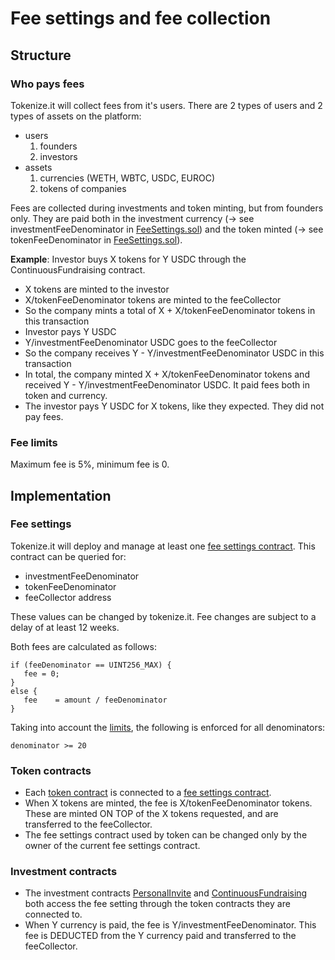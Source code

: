 # Fee settings and fee collection

## Structure

### Who pays fees

Tokenize.it will collect fees from it's users. There are 2 types of users and 2 types of assets on the platform:

- users
  1.  founders
  2.  investors
- assets
  1.  currencies (WETH, WBTC, USDC, EUROC)
  2.  tokens of companies

Fees are collected during investments and token minting, but from founders only. They are paid both in the investment currency (-> see investmentFeeDenominator in [FeeSettings.sol](../contracts/FeeSettings.sol)) and the token minted (-> see tokenFeeDenominator in [FeeSettings.sol](../contracts/FeeSettings.sol)).

**Example**:
Investor buys X tokens for Y USDC through the ContinuousFundraising contract.

- X tokens are minted to the investor
- X/tokenFeeDenominator tokens are minted to the feeCollector
- So the company mints a total of X + X/tokenFeeDenominator tokens in this transaction
- Investor pays Y USDC
- Y/investmentFeeDenominator USDC goes to the feeCollector
- So the company receives Y - Y/investmentFeeDenominator USDC in this transaction
- In total, the company minted X + X/tokenFeeDenominator tokens and received Y - Y/investmentFeeDenominator USDC. It paid fees both in token and currency.
- The investor pays Y USDC for X tokens, like they expected. They did not pay fees.

### Fee limits

Maximum fee is 5%, minimum fee is 0.

## Implementation

### Fee settings

Tokenize.it will deploy and manage at least one [fee settings contract](../contracts/FeeSettings.sol). This contract can be queried for:

- investmentFeeDenominator
- tokenFeeDenominator
- feeCollector address

These values can be changed by tokenize.it. Fee changes are subject to a delay of at least 12 weeks.

Both fees are calculated as follows:

```solidity
if (feeDenominator == UINT256_MAX) {
   fee = 0;
}
else {
   fee    = amount / feeDenominator
}
```

Taking into account the [limits](#fee-limits), the following is enforced for all denominators:

```solidity
denominator >= 20
```

### Token contracts

- Each [token contract](../contracts/Token.sol) is connected to a [fee settings contract](../contracts/FeeSettings.sol).
- When X tokens are minted, the fee is X/tokenFeeDenominator tokens. These are minted ON TOP of the X tokens requested, and are transferred to the feeCollector.
- The fee settings contract used by token can be changed only by the owner of the current fee settings contract.

### Investment contracts

- The investment contracts [PersonalInvite](../contracts/PersonalInvite.sol) and [ContinuousFundraising](../contracts/ContinuousFundraising.sol) both access the fee setting through the token contracts they are connected to.
- When Y currency is paid, the fee is Y/investmentFeeDenominator. This fee is DEDUCTED from the Y currency paid and transferred to the feeCollector.

